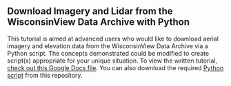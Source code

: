 ## Download Imagery and Lidar from the WisconsinView Data Archive with Python
This tutorial is aimed at advanced users who would like to download aerial imagery and elevation data from the WisconsinView Data Archive via a Python script.  The concepts demonstrated could be modified to create script(s) appropriate for your unique situation.  To view the written tutorial, [check out this Google Docs file](https://docs.google.com/document/d/1dRjj5eCsRyRpqA_vtWxyCGb0AteDqEpE3DfJaBkKRRc/edit?usp=sharing). You can also download the required [Python script](https://github.com/WIStCart/tutorials/blob/WisconsinView/wisconsinview-download.py) from this repository.

